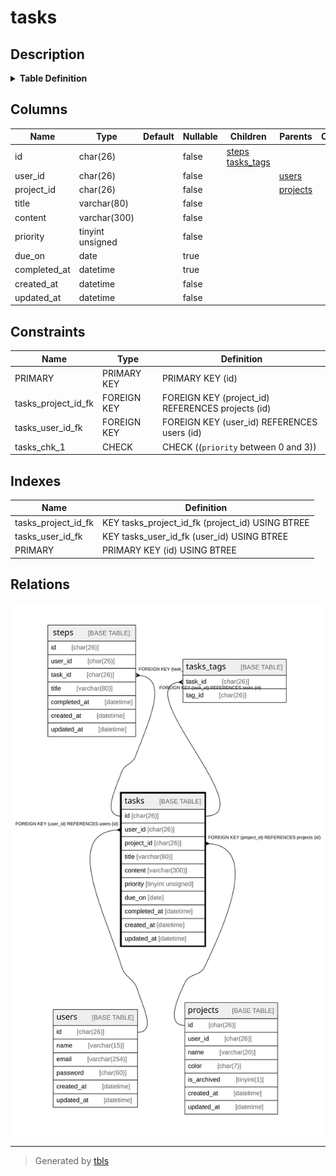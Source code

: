 # tasks

## Description

<details>
<summary><strong>Table Definition</strong></summary>

```sql
CREATE TABLE `tasks` (
  `id` char(26) NOT NULL,
  `user_id` char(26) NOT NULL,
  `project_id` char(26) NOT NULL,
  `title` varchar(80) NOT NULL,
  `content` varchar(300) NOT NULL,
  `priority` tinyint unsigned NOT NULL,
  `due_on` date DEFAULT NULL,
  `completed_at` datetime DEFAULT NULL,
  `created_at` datetime NOT NULL,
  `updated_at` datetime NOT NULL,
  PRIMARY KEY (`id`),
  KEY `tasks_user_id_fk` (`user_id`),
  KEY `tasks_project_id_fk` (`project_id`),
  CONSTRAINT `tasks_project_id_fk` FOREIGN KEY (`project_id`) REFERENCES `projects` (`id`) ON DELETE CASCADE ON UPDATE CASCADE,
  CONSTRAINT `tasks_user_id_fk` FOREIGN KEY (`user_id`) REFERENCES `users` (`id`) ON DELETE CASCADE ON UPDATE CASCADE,
  CONSTRAINT `tasks_chk_1` CHECK ((`priority` between 0 and 3))
) ENGINE=InnoDB DEFAULT CHARSET=utf8mb4 COLLATE=utf8mb4_0900_ai_ci
```

</details>

## Columns

| Name | Type | Default | Nullable | Children | Parents | Comment |
| ---- | ---- | ------- | -------- | -------- | ------- | ------- |
| id | char(26) |  | false | [steps](steps.md) [tasks_tags](tasks_tags.md) |  |  |
| user_id | char(26) |  | false |  | [users](users.md) |  |
| project_id | char(26) |  | false |  | [projects](projects.md) |  |
| title | varchar(80) |  | false |  |  |  |
| content | varchar(300) |  | false |  |  |  |
| priority | tinyint unsigned |  | false |  |  |  |
| due_on | date |  | true |  |  |  |
| completed_at | datetime |  | true |  |  |  |
| created_at | datetime |  | false |  |  |  |
| updated_at | datetime |  | false |  |  |  |

## Constraints

| Name | Type | Definition |
| ---- | ---- | ---------- |
| PRIMARY | PRIMARY KEY | PRIMARY KEY (id) |
| tasks_project_id_fk | FOREIGN KEY | FOREIGN KEY (project_id) REFERENCES projects (id) |
| tasks_user_id_fk | FOREIGN KEY | FOREIGN KEY (user_id) REFERENCES users (id) |
| tasks_chk_1 | CHECK | CHECK ((`priority` between 0 and 3)) |

## Indexes

| Name | Definition |
| ---- | ---------- |
| tasks_project_id_fk | KEY tasks_project_id_fk (project_id) USING BTREE |
| tasks_user_id_fk | KEY tasks_user_id_fk (user_id) USING BTREE |
| PRIMARY | PRIMARY KEY (id) USING BTREE |

## Relations

![er](tasks.svg)

---

> Generated by [tbls](https://github.com/k1LoW/tbls)
